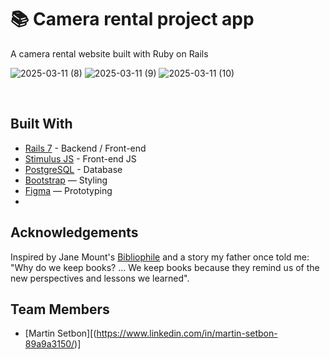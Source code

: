 # 📚 Camera rental project app

A camera rental website built with Ruby on Rails

![2025-03-11 (8)](https://github.com/user-attachments/assets/6fbf8501-baf2-41b0-872d-79b08e3bb78b)
![2025-03-11 (9)](https://github.com/user-attachments/assets/b1e0b9a3-702f-4967-8efb-51f3f90a7684)
![2025-03-11 (10)](https://github.com/user-attachments/assets/d773f365-86fe-4de8-b18d-e6b2e01e8882)

<br>

## Built With
- [Rails 7](https://guides.rubyonrails.org/) - Backend / Front-end
- [Stimulus JS](https://stimulus.hotwired.dev/) - Front-end JS
- [PostgreSQL](https://www.postgresql.org/) - Database
- [Bootstrap](https://getbootstrap.com/) — Styling
- [Figma](https://www.figma.com) — Prototyping
- 
## Acknowledgements
Inspired by Jane Mount's [Bibliophile](https://www.amazon.com/Bibliophile-Illustrated-Miscellany-Jane-Mount/dp/1452167230) and a story my father once told me: "Why do we keep books? ... We keep books because they remind us of the new perspectives and lessons we learned".

## Team Members
- [Martin Setbon][(https://www.linkedin.com/in/martin-setbon-89a9a3150/)]
